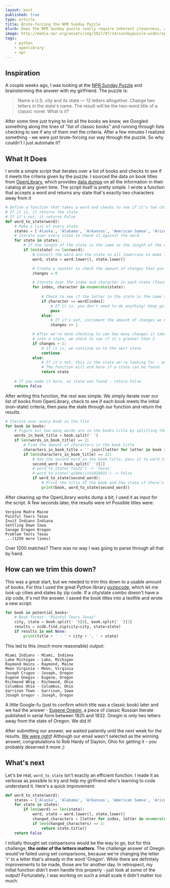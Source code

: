 ```yaml
---
layout: post
published: true
type: article
title: Brute-forcing the NPR Sunday Puzzle
blurb: Does the NPR Sunday puzzle really require inherent cleverness, or just the ability to code? Are they one and the same?
image: http://media.npr.org/assets/img/2017/07/14/sundaypuzzle-widecrop_wide-8b3d72cd8e503c6fad20ce59a69452b623a792b6-s1600-c85.jpg
tags:
    - python
    - openlibrary
    - npr
---
```


## Inspiration

A couple weeks ago, I was looking at the [NPR Sunday Puzzle](http://www.npr.org/2017/07/16/537225382/sunday-puzzle-wehn-wrods-get-rearearngd) and brainstorming the answer with my girlfriend. The puzzle is:

> Name a U.S. city and its state — 12 letters altogether. Change two letters in the state's name. The result will be the two-word title of a classic novel. What is it?

After some time just trying to list all the books we knew, we Googled something along the lines of "list of classic books" and running through lists checking to see if any of them met the criteria. After a few minutes I realized something - we were just brute-forcing our way through the puzzle. So why couldn't I just automate it?

## What It Does

I wrote a simple script that iterates over a list of books and checks to see if it meets the criteria given by the puzzle. I sourced the data on book titles from [OpenLibrary](http://openlibrary.org), which provides [data dumps](https://openlibrary.org/developers/dumps) on all the information in their catalog at any given time. The script itself is pretty simple. I wrote a function that accepts a word and returns any state that's exactly two characters away from it

```python
# Define a function that takes a word and checks to see if it's two characters away from a state
# If it is, it returns the state
# If it's not, it returns False
def word_to_state(word):
	# Make a list of every state
	states = ['Alaska', 'Alabama', 'Arkansas', 'American Samoa', 'Arizona', 'California', 'Colorado', 'Connecticut', 'District of Columbia', 'Delaware', 'Florida', 'Georgia', 'Guam', 'Hawaii', 'Iowa', 'Idaho', 'Illinois', 'Indiana', 'Kansas', 'Kentucky', 'Louisiana', 'Massachusetts', 'Maryland', 'Maine', 'Michigan', 'Minnesota', 'Missouri', 'Northern Mariana Islands', 'Mississippi', 'Montana', 'National', 'North Carolina', 'North Dakota', 'Nebraska', 'New Hampshire', 'New Jersey', 'New Mexico', 'Nevada', 'New York', 'Ohio', 'Oklahoma', 'Oregon', 'Pennsylvania', 'Puerto Rico', 'Rhode Island', 'South Carolina', 'South Dakota', 'Tennessee', 'Texas', 'Utah', 'Virginia', 'Virgin Islands', 'Vermont', 'Washington', 'Wisconsin', 'West Virginia', 'Wyoming']
	# Iterate over every state to check it against the word
	for state in states:
		# If the length of the state is the same as the length of the word...
		if len(state) == len(word):
			# Convert the word and the state to all lowercase to make it easier to compare them
			word, state = word.lower(), state.lower()

			# Create a counter to check the amount of changes that you make to the word
			changes = 0

			# Iterate over the index and character in each state (Texas -> (0, T) (1, E) (2, X) (3, A), (4, S))
			for index, character in enumerate(state):
				
				# Check to see if the letter in the state is the same as the letter in that position of the word
				if character == word[index]:
					# If it is, you don't need to do anything! Keep going
					pass
				else:
					# If it's not, increment the amount of changes we need to turn the state into the word
					changes += 1

			# After we're done checking to see how many changes it takes to turn a word 
			# into a state, we check to see if it's greater than 2
			if changes > 2:
				# If it is, we continue on to the next state
				continue
			else:
				# If it's not, this is the state we're looking for - we return the state
				# The function will end here if a state can be found
				return state
	
	# If you make it here, no state was found - return False
	return False
```

After writing this function, the rest was simple. We simply iterate over our list of books from OpenLibrary, check to see if each book meets the initial (non-state) criteria, then pass the state through our function and return the results.

```python
# Iterate over every book in the file
for book in books:
	# Figure out how many words are in the books title by splitting the title 
	words_in_book_title = book.split(' ')
	if len(words_in_book_title) == 2:
		# Find the amount of characters in the book title
		characters_in_book_title = ''.join([letter for letter in book if letter.isalpha()]) # 'Infinite Jest' -> 'InfiniteJest'
		if len(characters_in_book_title) == 12:
            # Get the second word in the book title, pass it to word_to_state
			second_word = book.split(' ')[1]
			# word_to_state('TexZZ') -> 'Texas'
			# word_to_state('gibberish1029831') -> False
			if word_to_state(second_word):
				# Print the title of the book and the state if there's a match
				print(book, word_to_state(second_word))
```

After cleaning up the OpenLibrary works dump a bit, I used it as input for the script. A few seconds later, the results were in! Possible titles were:

```
Vergine Madre Maine
Painful Tears Texas
Inuit Indians Indiana
Settling Down Iowa
Savage Dragon Oregon
Problem Texts Texas
...(1259 more lines)
```

Over 1200 matches? There was no way I was going to parse through all that by hand.

## How can we trim this down?

This was a great start, but we needed to trim this down to a usable amount of books. For this I used the great Python library [pyzipcode](https://github.com/fdintino/pyzipcode), which let me look up cities and states by zip code. If a city/state combo doesn't have a zip code, it's not the answer. I saved the book titles into a textfile and wrote a new script:

```python
for book in potential_books:
	# Book format: "Painful Tears Texas"
	city, state = book.split(' ')[0], book.split(' ')[2]
	results = zcdb.find_zip(city=city, state=state)
	if results is not None:
		print(title + ' - ' + city + ', ' + state)
```
This led to this (much more reasonable) output:

```
Miami Indians - Miami, Indiana
Lake Michigan - Lake, Michigan
Raymond Hains - Raymond, Maine
Moon Virginia - Moon, Virginia
Joseph Crugon - Joseph, Oregon
Eugene Onegin - Eugene, Oregon
Richmond Whig - Richmond, Ohio
Columbus Ohio - Columbus, Ohio
Garrison Town - Garrison, Iowa
Joseph Gregor - Joseph, Oregon
```

A little Google-fu (just to confirm which title was a classic book) later and we had the answer - [Eugene Onegin](https://en.wikipedia.org/wiki/Eugene_Onegin), a piece of classic Russian literate published in serial form between 1825 and 1832. Onegin is only two letters away from the state of Oregon. We did it!

After submitting our answer, we waited patiently until the next week for the results. [We were right](http://www.npr.org/2017/07/23/538343376/sunday-puzzle-same-sound-different-meaning)! Although our email wasn't selected as the winning answer, congratulations to Rob Hardy of Dayton, Ohio for getting it - you probably deserved it more ;)

## What's next

Let's be real, `word_to_state` isn't exactly an efficient function. I made it as verbose as possible to try and help my girlfriend who's learning to code understand it. Here's a quick improvement:

```python
def word_to_state(word):
	states = ['Alaska', 'Alabama', 'Arkansas', 'American Samoa', 'Arizona', 'California', 'Colorado', 'Connecticut', 'District of Columbia', 'Delaware', 'Florida', 'Georgia', 'Guam', 'Hawaii', 'Iowa', 'Idaho', 'Illinois', 'Indiana', 'Kansas', 'Kentucky', 'Louisiana', 'Massachusetts', 'Maryland', 'Maine', 'Michigan', 'Minnesota', 'Missouri', 'Northern Mariana Islands', 'Mississippi', 'Montana', 'National', 'North Carolina', 'North Dakota', 'Nebraska', 'New Hampshire', 'New Jersey', 'New Mexico', 'Nevada', 'New York', 'Ohio', 'Oklahoma', 'Oregon', 'Pennsylvania', 'Puerto Rico', 'Rhode Island', 'South Carolina', 'South Dakota', 'Tennessee', 'Texas', 'Utah', 'Virginia', 'Virgin Islands', 'Vermont', 'Washington', 'Wisconsin', 'West Virginia', 'Wyoming']
	for state in states:
		if len(word) == len(state):
			word, state = word.lower(), state.lower()
			changed_characters = [letter for index, letter in enumerate(word) if state[index] != letter]
			if len(changed_characters) == 2:
				return state.title()
	return False
```

I initially thought set comparisons would be the way to go, but for this challenge, **the order of the letters matters**. The challenge answer of Onegin would've failed using set comparisons, because we're changing the letter 'r' to a letter that's already in the word 'Oregon'. While there are definitely improvements to be made, those are for another day. In retrospect, my initial function didn't even handle this properly - just look at some of the output! Fortunately, I was working on such a small scale it didn't matter too much.